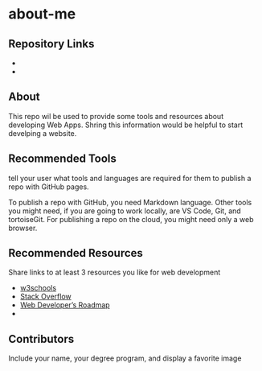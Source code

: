 # about-me

## Repository Links
- 
- 

## About

This repo wil be used to provide some tools and resources about developing Web Apps. Shring this information would be helpful to start develping a website.  

## Recommended Tools

 tell your user what tools and languages are required for them to publish a repo with GitHub pages.

 To publish a repo with GitHub, you need Markdown language. Other tools you might need, if you are going to work locally, are VS Code, Git, and tortoiseGit. For publishing a repo on the cloud, you might need only a web browser.

 ## Recommended Resources

 Share links to at least 3 resources you like for web development

 - [w3schools](https://www.w3schools.com/)
 - [Stack Overflow](https://stackoverflow.com/)
 - [Web Developer’s Roadmap](https://github.com/kamranahmedse/developer-roadmap)
 - 

 ## Contributors

 Include your name, your degree program, and display a favorite image 

  
